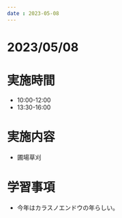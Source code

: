 ```yaml
---
date : 2023-05-08
---
```


# 2023/05/08

# 実施時間
- 10:00-12:00
- 13:30-16:00

# 実施内容
- 圃場草刈

# 学習事項
- 今年はカラスノエンドウの年らしい。